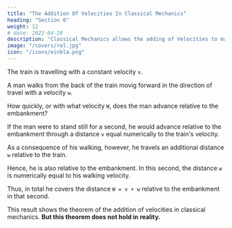 ```yaml
---
title: "The Addition Of Velocities In Classical Mechanics"
heading: "Section 6"
weight: 12
# date: 2022-04-20
description: "Classical Mechanics allows the adding of Velocities to make a total Velocity. But special relativity does not, because its base is light which has a constant speed"
image: "/covers/rel.jpg"
icon: "/icons/einbla.png"
---
```




The train is travelling with a constant velocity `v`. 

A man walks from the back of the train movig forward in the direction of travel with a velocity `w`.

How quickly, or with what velocity `W`, does the man advance relative to the embankment? 

If the man were to stand still for a second, he would advance relative to the embankment through a distance `v` equal numerically to the train's velocity. 

As a consequence of his walking, however, he travels an additional distance `w` relative to the train. 

Hence, he is also relative to the embankment. In this second, the distance `w` is numerically equal to his walking velocity. 

Thus, in total he covers the distance `W = v + w` relative to the embankment in that second. 

This result shows the theorem of the addition of velocities in classical mechanics. **But this theorem does not hold in reality.** 

<!-- For the time being, however, we shall assume its correctness. -->